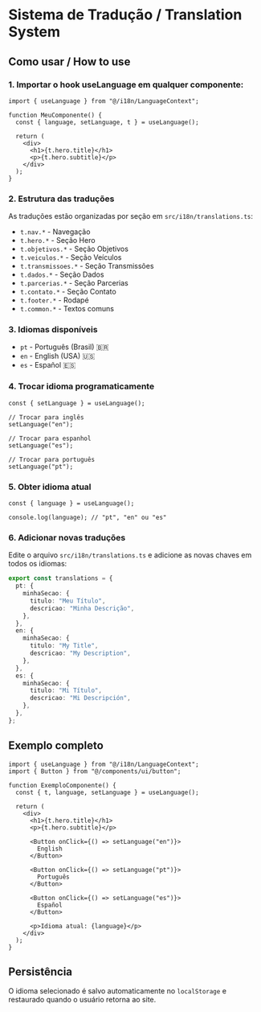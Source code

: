 # Sistema de Tradução / Translation System

## Como usar / How to use

### 1. Importar o hook useLanguage em qualquer componente:

```tsx
import { useLanguage } from "@/i18n/LanguageContext";

function MeuComponente() {
  const { language, setLanguage, t } = useLanguage();
  
  return (
    <div>
      <h1>{t.hero.title}</h1>
      <p>{t.hero.subtitle}</p>
    </div>
  );
}
```

### 2. Estrutura das traduções

As traduções estão organizadas por seção em `src/i18n/translations.ts`:

- `t.nav.*` - Navegação
- `t.hero.*` - Seção Hero
- `t.objetivos.*` - Seção Objetivos
- `t.veiculos.*` - Seção Veículos
- `t.transmissoes.*` - Seção Transmissões
- `t.dados.*` - Seção Dados
- `t.parcerias.*` - Seção Parcerias
- `t.contato.*` - Seção Contato
- `t.footer.*` - Rodapé
- `t.common.*` - Textos comuns

### 3. Idiomas disponíveis

- `pt` - Português (Brasil) 🇧🇷
- `en` - English (USA) 🇺🇸
- `es` - Español 🇪🇸

### 4. Trocar idioma programaticamente

```tsx
const { setLanguage } = useLanguage();

// Trocar para inglês
setLanguage("en");

// Trocar para espanhol
setLanguage("es");

// Trocar para português
setLanguage("pt");
```

### 5. Obter idioma atual

```tsx
const { language } = useLanguage();

console.log(language); // "pt", "en" ou "es"
```

### 6. Adicionar novas traduções

Edite o arquivo `src/i18n/translations.ts` e adicione as novas chaves em todos os idiomas:

```typescript
export const translations = {
  pt: {
    minhaSecao: {
      titulo: "Meu Título",
      descricao: "Minha Descrição",
    },
  },
  en: {
    minhaSecao: {
      titulo: "My Title",
      descricao: "My Description",
    },
  },
  es: {
    minhaSecao: {
      titulo: "Mi Título",
      descricao: "Mi Descripción",
    },
  },
};
```

## Exemplo completo

```tsx
import { useLanguage } from "@/i18n/LanguageContext";
import { Button } from "@/components/ui/button";

function ExemploComponente() {
  const { t, language, setLanguage } = useLanguage();
  
  return (
    <div>
      <h1>{t.hero.title}</h1>
      <p>{t.hero.subtitle}</p>
      
      <Button onClick={() => setLanguage("en")}>
        English
      </Button>
      
      <Button onClick={() => setLanguage("pt")}>
        Português
      </Button>
      
      <Button onClick={() => setLanguage("es")}>
        Español
      </Button>
      
      <p>Idioma atual: {language}</p>
    </div>
  );
}
```

## Persistência

O idioma selecionado é salvo automaticamente no `localStorage` e restaurado quando o usuário retorna ao site.
